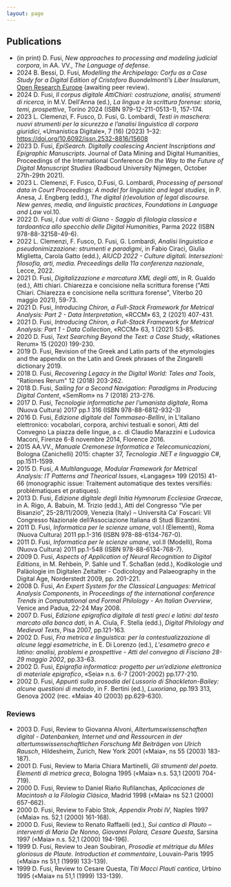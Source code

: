 ```yaml
---
layout: page
---
```


## Publications

- (in print) D. Fusi, _New approaches to processing and modeling judicial corpora_, in AA. VV., _The Language of defense_.
- 2024 B. Bessi, D. Fusi, _Modelling the Archipelago: Corfu as a Case Study for a Digital Edition of Cristoforo Buondelmonti’s Liber Insularum_, [Open Research Europe](https://open-research-europe.ec.europa.eu/articles/4-11/v1) (awaiting peer review).
- 2024 D. Fusi, _Il corpus digitale AttiChiari: costruzione, analisi, strumenti di ricerca_, in M.V. Dell'Anna (ed.), _La lingua e la scrittura forense: storia, temi, prospettive_, Torino 2024 (ISBN 979-12-211-0513-1), 157-174.
- 2023 L. Clemenzi, F. Fusco, D. Fusi, G. Lombardi, _Testi in maschera: nuovi strumenti per la sicurezza e l’analisi linguistica di corpora giuridici_, «Umanistica Digitale», 7 (16) (2023) 1–32: <https://doi.org/10.6092/issn.2532-8816/15608>
- 2023 D. Fusi, _EpiSearch. Digitally coalescing Ancient Inscriptions and Epigraphic Manuscripts_. Journal of Data Mining and Digital Humanities, Proceedings of the International Conference _On the Way to the Future of Digital Manuscript Studies_ (Radboud University Nijmegen, October 27th-29th 2021).
- 2023 L. Clemenzi, F. Fusco, D.Fusi, G. Lombardi, _Processing of personal data in Court Proceedings: A model for linguistic and legal studies_, in P. Anesa, J. Engberg (edd.), _The digital (r)evolution of legal discourse. New genres, media, and linguistic practices_, _Foundations in Language and Law_ vol.10.
- 2022 D. Fusi, _I due volti di Giano - Saggio di filologia classica e tardoantica allo specchio delle Digital Humanities_, Parma 2022 (ISBN 978-88-32158-49-6).
- 2022 L. Clemenzi, F. Fusco, D. Fusi, G. Lombardi, _Analisi linguistica e pseudonimizzazione: strumenti e paradigmi_, in Fabio Ciracì, Giulia Miglietta, Carola Gatto (edd.), _AIUCD 2022 - Culture digitali. Intersezioni: filosofia, arti, media. Preceedings della 11a conferenza nazionale_, Lecce, 2022.
- 2021 D. Fusi, _Digitalizzazione e marcatura XML degli atti_, in R. Gualdo (ed.), Atti chiari. Chiarezza e concisione nella scrittura forense ("Atti Chiari. Chiarezza e concisione nella scrittura forense", Viterbo 20 maggio 2021), 59-73.
- 2021 D. Fusi, _Introducing Chiron, a Full-Stack Framework for Metrical Analysis: Part 2 - Data Interpretation_, «RCCM» 63, 2 (2021) 407-431.
- 2021 D. Fusi, _Introducing Chiron, a Full-Stack Framework for Metrical Analysis: Part 1 - Data Collection_, «RCCM» 63, 1 (2021) 53-85.
- 2020 D. Fusi, _Text Searching Beyond the Text: a Case Study_, «Rationes Rerum» 15 (2020) 199-230.
- 2019 D. Fusi, Revision of the Greek and Latin parts of the etymologies and the appendix on the Latin and Greek phrases of the Zingarelli dictionary 2019.
- 2018 D. Fusi, _Recovering Legacy in the Digital World: Tales and Tools_, "Rationes Rerum" 12 (2018) 203-262.
- 2018 D. Fusi, _Sailing for a Second Navigation: Paradigms in Producing Digital Content_, «SemRom» ns 7 (2018) 213-276.
- 2017 D. Fusi, _Tecnologie informatiche per l’umanista digitale_, Roma (Nuova Cultura) 2017 pp.1 316 (ISBN 978-88-6812-932-3)
- 2016 D. Fusi, _Edizione digitale del Tommaseo-Bellini_, in L'italiano elettronico: vocabolari, corpora, archivi testuali e sonori, Atti del Convegno La piazza delle lingue, a c. di Claudio Marazzini e Ludovica Maconi, Firenze 6-8 novembre 2014, Florence 2016.
- 2015 AA.VV., _Manuale Cremonese Informatica e Telecomunicazioni_, Bologna (Zanichelli) 2015: chapter 37, _Tecnologia .NET e linguaggio C#_, pp.1511-1599.
- 2015 D. Fusi, _A Multilanguage, Modular Framework for Metrical Analysis: IT Patterns and Theorical Issues_, «Langages» 199 (2015) 41-66 (monographic issue: Traitement automatique des textes versifiés: problématiques et pratiques).
- 2013 D. Fusi, _Edizione digitale degli Initia Hymnorum Ecclesiae Graecae_, in A. Rigo, A. Babuin, M. Trizio (edd.), Atti del Congresso “Vie per Bisanzio”, 25-28/11/2009, Venezia (Italy) – Università Ca’ Foscari: VII Congresso Nazionale dell’Associazione Italiana di Studi Bizantini.
- 2011 D. Fusi, _Informatica per le scienze umane_, vol.I (Elementi), Roma (Nuova Cultura) 2011 pp.1-316 (ISBN 978-88-6134-767-0).
- 2011 D. Fusi, _Informatica per le scienze umane_, vol.II (Modelli), Roma (Nuova Cultura) 2011 pp.1-548 (ISBN 978-88-6134-768-7).
- 2009 D. Fusi, _Aspects of Application of Neural Recognition to Digital Editions_, in M. Rehbein, P. Sahle und T. Schaßan (edd.), Kodikologie und Paläologie im Digitalen Zeitalter - Codicology and Palaeography in the Digital Age, Norderstedt 2009, pp. 201-221.
- 2008 D. Fusi, _An Expert System for the Classical Languages: Metrical Analysis Components_, in _Proceedings of the international conference Trends in Computational and Formal Philology - An Italian Overview_, Venice and Padua, 22-24 May 2008.
- 2007 D. Fusi, _Edizione epigrafica digitale di testi greci e latini: dal testo marcato alla banca dati_, in A. Ciula, F. Stella (edd.), _Digital Philology and Medieval Texts_, Pisa 2007, pp.121-163.
- 2002 D. Fusi, _Fra metrica e linguistica: per la contestualizzazione di alcune leggi esametriche_, in E. Di Lorenzo (ed.), _L'esametro greco e latino: analisi, problemi e prospettive - Atti del convegno di Fisciano 28-29 maggio 2002_, pp.33-63.
- 2002 D. Fusi, _Epigrafia informatica: progetto per un’edizione elettronica di materiale epigrafico_, «Seia» n.s. 6-7 (2001-2002) pp.177-210.
- 2002 D. Fusi, _Appunti sulla prosodia del Lussorio di Shackleton-Bailey: alcune questioni di metodo_, in F. Bertini (ed.), _Luxoriana_, pp.193 313, Genova 2002 (rec. «Maia» 40 (2003) pp.629-630).

### Reviews

- 2003 D. Fusi, Review to Giovanna Alvoni, _Altertumswissenschaften digital - Datenbanken, Internet und and Ressourcen in der altertumswissenschaftlichen Forschung Mit Beiträgen von Ulrich Rausch_, Hildesheim, Zurich, New York 2001 («Maia», ns 55 (2003) 183-187).
- 2001 D. Fusi, Review to Maria Chiara Martinelli, _Gli strumenti del poeta. Elementi di metrica greca_, Bologna 1995 («Maia» n.s. 53,1 (2001) 704-719).
- 2000 D. Fusi, Review to Daniel Riaño Rufilanchas, _Aplicaciones de Macintosh a la Filología Clásica_, Madrid 1998 («Maia» ns 52.1 (2000) 657-662).
- 2000 D. Fusi, Review to Fabio Stok, _Appendix Probi IV_, Naples 1997 («Maia» ns. 52,1 (2000) 161-168).
- 2000 D. Fusi, Review to Renato Raffaelli (ed.), _Sui cantica di Plauto – interventi di Mario De Nonno, Giovanni Polara, Cesare Questa_, Sarsina 1997 («Maia» n.s. 52,1 (2000) 194-196).
- 1999 D. Fusi, Review to Jean Soubiran, _Prosodie et métrique du Miles gloriosus de Plaute. Introduction et commentaire_, Louvain-Paris 1995 («Maia» ns 51,1 (1999) 133-139).
- 1999 D. Fusi, Review to Cesare Questa, _Titi Macci Plauti cantica_, Urbino 1995 («Maia» ns 51,1 (1999) 133-139).
